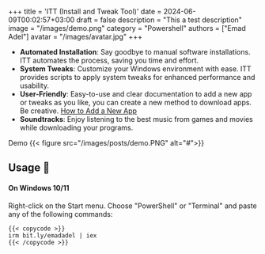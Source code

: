+++
title = 'ITT (Install and Tweak Tool)'
date = 2024-06-09T00:02:57+03:00
draft = false
description  = "This a test description"
image = "/images/demo.png"
category = "Powershell"
authors = ["Emad Adel"]
avatar = "/images/avatar.jpg"
+++

- **Automated Installation**: Say goodbye to manual software installations. ITT automates the process, saving you time and effort.
- **System Tweaks**: Customize your Windows environment with ease. ITT provides scripts to apply system tweaks for enhanced performance and usability.
- **User-Friendly**: Easy-to-use and clear documentation  to add a new app or tweaks as you like, you can create a new method to download apps. Be creative. <a href="#--how-to-add-a-new-apptweakostquote">How to Add a New App</a>
- **Soundtracks**: Enjoy listening to the best music from games and movies while downloading your programs.


Demo
{{< figure src="/images/posts/demo.PNG" alt="#">}}

## Usage 🚀
#### On Windows 10/11
Right-click on the Start menu.
Choose "PowerShell" or "Terminal" and paste any of the following commands:

``````Poershlel
{{< copycode >}}
irm bit.ly/emadadel | iex
{{< /copycode >}}
